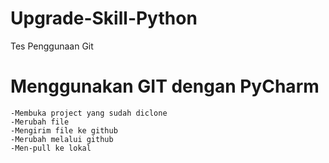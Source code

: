 # Upgrade-Skill-Python
Tes Penggunaan Git

# Menggunakan GIT dengan PyCharm
    -Membuka project yang sudah diclone
    -Merubah file
    -Mengirim file ke github
    -Merubah melalui github 
    -Men-pull ke lokal
